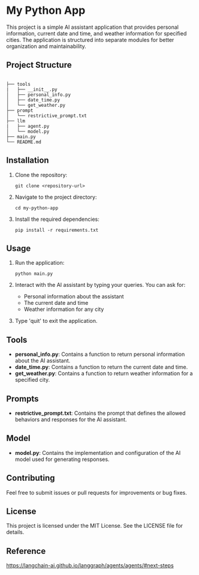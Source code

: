 # My Python App

This project is a simple AI assistant application that provides personal information, current date and time, and weather information for specified cities. The application is structured into separate modules for better organization and maintainability.

## Project Structure

```

├── tools
|   ├── __init__.py
│   ├── personal_info.py
│   ├── date_time.py
│   └── get_weather.py
├── prompt
│   └── restrictive_prompt.txt
├── llm
|   ├── agent.py
│   └── model.py
├── main.py
└── README.md
```

## Installation

1. Clone the repository:
   ```
   git clone <repository-url>
   ```
2. Navigate to the project directory:
   ```
   cd my-python-app
   ```
3. Install the required dependencies:
   ```
   pip install -r requirements.txt
   ```

## Usage

1. Run the application:
   ```
   python main.py
   ```
2. Interact with the AI assistant by typing your queries. You can ask for:
   - Personal information about the assistant
   - The current date and time
   - Weather information for any city

3. Type 'quit' to exit the application.

## Tools

- **personal_info.py**: Contains a function to return personal information about the AI assistant.
- **date_time.py**: Contains a function to return the current date and time.
- **get_weather.py**: Contains a function to return weather information for a specified city.

## Prompts

- **restrictive_prompt.txt**: Contains the prompt that defines the allowed behaviors and responses for the AI assistant.

## Model

- **model.py**: Contains the implementation and configuration of the AI model used for generating responses.

## Contributing

Feel free to submit issues or pull requests for improvements or bug fixes. 

## License

This project is licensed under the MIT License. See the LICENSE file for details.

## Reference
https://langchain-ai.github.io/langgraph/agents/agents/#next-steps
